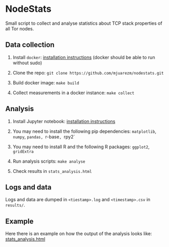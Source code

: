 # NodeStats

Small script to collect and analyse statistics about TCP stack properties of all Tor nodes.

## Data collection

 1. Install `docker`: [installation instructions](https://docs.docker.com/engine/installation/) (docker should be able to run without sudo)

 1. Clone the repo: `git clone https://github.com/mjuarezm/nodestats.git`

 1. Build docker image: `make build`

 1. Collect measurements in a docker instance: `make collect`

## Analysis

1. Install Jupyter notebook: [installation instructions](http://jupyter.readthedocs.io/en/latest/install.html)

1. You may need to install the following pip dependencies: `matplotlib`, `numpy`, `pandas, `r-base`, `rpy2`
1. You may need to install R and the following R packages: `ggplot2`, `gridExtra`

1. Run analysis scripts: `make analyse`

1. Check results in `stats_analysis.html`

## Logs and data

Logs and data are dumped in `<tiestamp>.log` and `<timestamp>.csv` in `results/`.

## Example

Here there is an example on how the output of the analysis looks like: [stats_analysis.html](http://homes.esat.kuleuven.be/~mjuarezm/tmp/stats_analysis.html)
